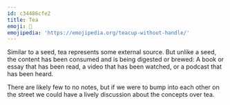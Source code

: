 ```yaml
---
id: c34486cfe2
title: Tea
emoji: 🍵
emojipedia: 'https://emojipedia.org/teacup-without-handle/'
---
```

Similar to a seed, tea represents some external source. But unlike a seed, the content has been consumed and is being digested or brewed: A book or essay that has been read, a video that has been watched, or a podcast that has been heard. 

There are likely few to no notes, but if we were to bump into each other on the street we could have a lively discussion about the concepts over tea.
